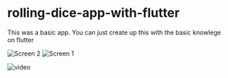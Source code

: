 # rolling-dice-app-with-flutter

This was a basic app. You can just create up this with the basic knowlege on flutter 

![Screen 2](https://user-images.githubusercontent.com/55309319/115016492-b90eae80-9ed2-11eb-85b2-40dda22e616f.JPG)
![Screen 1](https://user-images.githubusercontent.com/55309319/115016495-ba3fdb80-9ed2-11eb-938e-fef8aceca0e5.JPG)




![video](https://user-images.githubusercontent.com/55309319/115018435-7bf7eb80-9ed5-11eb-87af-528d22f7ae54.gif)

